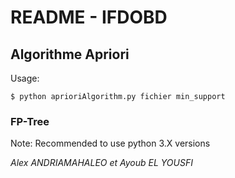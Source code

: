 # README - IFDOBD

## **Algorithme Apriori**

Usage:

`$ python aprioriAlgorithm.py fichier min_support`

### **FP-Tree**


Note: Recommended to use python 3.X versions

_Alex ANDRIAMAHALEO et Ayoub EL YOUSFI_